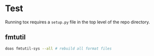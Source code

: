 # Test

Running tox requires a `setup.py` file in the top level of the repo directory.

## fmtutil

```sh
doas fmtutil-sys --all # rebuild all format files
```


